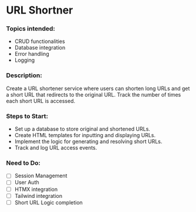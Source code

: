 # URL Shortner

### Topics intended:

- CRUD functionalities
- Database integration
- Error handling
- Logging

### Description:

Create a URL shortener service where users can shorten long URLs and get a short URL that redirects to the original URL.
Track the number of times each short URL is accessed.

### Steps to Start:

- Set up a database to store original and shortened URLs.
- Create HTML templates for inputting and displaying URLs.
- Implement the logic for generating and resolving short URLs.
- Track and log URL access events.

### Need to Do:
- [ ] Session Management
- [ ] User Auth
- [ ] HTMX integration
- [ ] Tailwind integration
- [ ] Short URL Logic completion